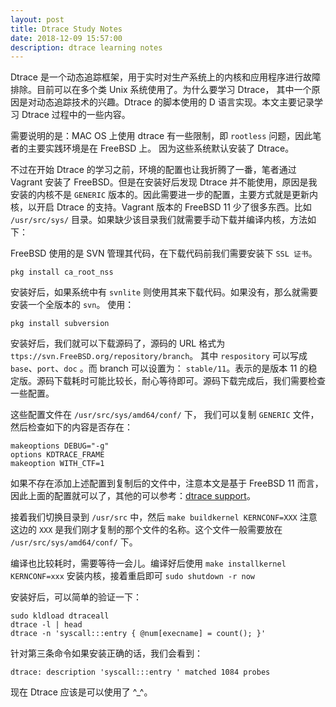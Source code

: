 ```yaml
---
layout: post
title: Dtrace Study Notes
date: 2018-12-09 15:57:00
description: dtrace learning notes
---
```


Dtrace 是一个动态追踪框架，用于实时对生产系统上的内核和应用程序进行故障排除。目前可以在多个类 Unix 系统使用了。为什么要学习 Dtrace， 其中一个原因是对动态追踪技术的兴趣。Dtrace 的脚本使用的 D 语言实现。本文主要记录学习 Dtrace 过程中的一些内容。

需要说明的是：MAC OS 上使用 dtrace 有一些限制，即 `rootless` 问题，因此笔者的主要实践环境是在 FreeBSD 上。 因为这些系统默认安装了 Dtrace。

不过在开始 Dtrace 的学习之前，环境的配置也让我折腾了一番，笔者通过 Vagrant 安装了 FreeBSD。但是在安装好后发现 Dtrace 并不能使用，原因是我安装的内核不是 `GENERIC` 版本的。因此需要进一步的配置，主要方式就是更新内核，以开启 Dtrace 的支持。Vagrant 版本的 FreeBSD 11 少了很多东西。比如 `/usr/src/sys/` 目录。如果缺少该目录我们就需要手动下载并编译内核，方法如下：

FreeBSD 使用的是 SVN 管理其代码，在下载代码前我们需要安装下 `SSL 证书`。 

```shell
pkg install ca_root_nss
```
 
安装好后，如果系统中有 `svnlite` 则使用其来下载代码。如果没有，那么就需要安装一个全版本的 `svn`。 使用：

```shell
pkg install subversion
```

安装好后，我们就可以下载源码了，源码的 URL 格式为  `ttps://svn.FreeBSD.org/repository/branch`。 其中 `respository` 可以写成 `base`、`port`、`doc` 。而 branch 可以设置为： `stable/11`。表示的是版本 11 的稳定版。源码下载耗时可能比较长，耐心等待即可。源码下载完成后，我们需要检查一些配置。

这些配置文件在 `/usr/src/sys/amd64/conf/` 下， 我们可以复制 `GENERIC` 文件，然后检查如下的内容是否存在：

```
makeoptions DEBUG="-g"
options KDTRACE_FRAME
makeoption WITH_CTF=1
```

如果不存在添加上述配置到复制后的文件中，注意本文是基于 FreeBSD 11 而言，因此上面的配置就可以了，其他的可以参考：[dtrace support](https://wiki.freebsd.org/DTrace/KernelSupport)。

接着我们切换目录到 `/usr/src` 中，然后 `make buildkernel KERNCONF=XXX` 注意这边的 `XXX` 是我们刚才复制的那个文件的名称。这个文件一般需要放在 `/usr/src/sys/amd64/conf/` 下。

编译也比较耗时，需要等待一会儿。编译好后使用 `make installkernel KERNCONF=xxx` 安装内核，接着重启即可 `sudo shutdown -r now`

安装好后，可以简单的验证一下： 

```shell
sudo kldload dtraceall
dtrace -l | head 
dtrace -n 'syscall:::entry { @num[execname] = count(); }'
```

针对第三条命令如果安装正确的话，我们会看到：

```shell
dtrace: description 'syscall:::entry ' matched 1084 probes
```

现在 Dtrace 应该是可以使用了 ^_^。

